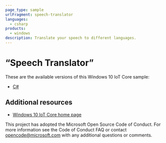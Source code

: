 ```yaml
---
page_type: sample
urlFragment: speech-translator
languages:
  - csharp
products:
  - windows
description: Translate your speech to different languages.
---
```


# “Speech Translator”

These are the available versions of this Windows 10 IoT Core sample:

*	[C#](./CS/README.md)

## Additional resources
* [Windows 10 IoT Core home page](https://developer.microsoft.com/en-us/windows/iot/)

This project has adopted the Microsoft Open Source Code of Conduct. For more information see the Code of Conduct FAQ or contact <opencode@microsoft.com> with any additional questions or comments.
